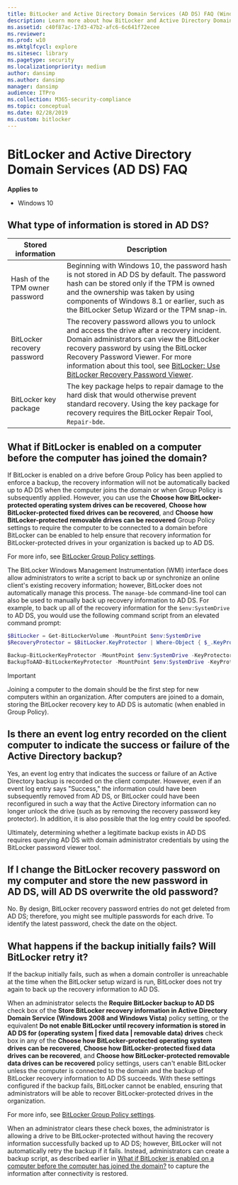 ```yaml
---
title: BitLocker and Active Directory Domain Services (AD DS) FAQ (Windows 10)
description: Learn more about how BitLocker and Active Directory Domain Services (AD DS) can work together to keep devices secure. 
ms.assetid: c40f87ac-17d3-47b2-afc6-6c641f72ecee
ms.reviewer: 
ms.prod: w10
ms.mktglfcycl: explore
ms.sitesec: library
ms.pagetype: security
ms.localizationpriority: medium
author: dansimp
ms.author: dansimp
manager: dansimp
audience: ITPro
ms.collection: M365-security-compliance
ms.topic: conceptual
ms.date: 02/28/2019
ms.custom: bitlocker
---
```


# BitLocker and Active Directory Domain Services (AD DS) FAQ

**Applies to**
-   Windows 10


## What type of information is stored in AD DS?

Stored information | Description
-------------------|------------
Hash of the TPM owner password | Beginning with Windows 10, the password hash is not stored in AD DS by default. The password hash can be stored only if the TPM is owned and the ownership was taken by using components of Windows 8.1 or earlier, such as the BitLocker Setup Wizard or the TPM snap-in.
BitLocker recovery password | The recovery password allows you to unlock and access the drive after a recovery incident. Domain administrators can view the BitLocker recovery password by using the BitLocker Recovery Password Viewer. For more information about this tool, see [BitLocker: Use BitLocker Recovery Password Viewer](bitlocker-use-bitlocker-recovery-password-viewer.md).
BitLocker key package | The key package helps to repair damage to the hard disk that would otherwise prevent standard recovery. Using the key package for recovery requires the BitLocker Repair Tool, `Repair-bde`. 

## What if BitLocker is enabled on a computer before the computer has joined the domain?

If BitLocker is enabled on a drive before Group Policy has been applied to enforce a backup, the recovery information will not be automatically backed up to AD DS when the computer joins the domain or when Group Policy is subsequently applied. However, you can use the **Choose how BitLocker-protected operating system drives can be recovered**, **Choose how BitLocker-protected fixed drives can be recovered**, and **Choose how BitLocker-protected removable drives can be recovered** Group Policy settings to require the computer to be connected to a domain before BitLocker can be enabled to help ensure that recovery information for BitLocker-protected drives in your organization is backed up to AD DS.

For more info, see [BitLocker Group Policy settings](bitlocker-group-policy-settings.md).

The BitLocker Windows Management Instrumentation (WMI) interface does allow administrators to write a script to back up or synchronize an online client's existing recovery information; however, BitLocker does not automatically manage this process. The `manage-bde` command-line tool can also be used to manually back up recovery information to AD DS. For example, to back up all of the recovery information for the `$env:SystemDrive` to AD DS, you would use the following command script from an elevated command prompt:

```PowerShell
$BitLocker = Get-BitLockerVolume -MountPoint $env:SystemDrive
$RecoveryProtector = $BitLocker.KeyProtector | Where-Object { $_.KeyProtectorType -eq 'RecoveryPassword' }

Backup-BitLockerKeyProtector -MountPoint $env:SystemDrive -KeyProtectorId $RecoveryProtector.KeyProtectorID
BackupToAAD-BitLockerKeyProtector -MountPoint $env:SystemDrive -KeyProtectorId $RecoveryProtector.KeyProtectorID
```

> [!IMPORTANT]
> Joining a computer to the domain should be the first step for new computers within an organization. After computers are joined to a domain, storing the BitLocker recovery key to AD DS is automatic (when enabled in Group Policy).
 
## Is there an event log entry recorded on the client computer to indicate the success or failure of the Active Directory backup?

Yes, an event log entry that indicates the success or failure of an Active Directory backup is recorded on the client computer. However, even if an event log entry says "Success," the information could have been subsequently removed from AD DS, or BitLocker could have been reconfigured in such a way that the Active Directory information can no longer unlock the drive (such as by removing the recovery password key protector). In addition, it is also possible that the log entry could be spoofed.

Ultimately, determining whether a legitimate backup exists in AD DS requires querying AD DS with domain administrator credentials by using the BitLocker password viewer tool.

## If I change the BitLocker recovery password on my computer and store the new password in AD DS, will AD DS overwrite the old password?

No. By design, BitLocker recovery password entries do not get deleted from AD DS; therefore, you might see multiple passwords for each drive. To identify the latest password, check the date on the object.

## What happens if the backup initially fails? Will BitLocker retry it?

If the backup initially fails, such as when a domain controller is unreachable at the time when the BitLocker setup wizard is run, BitLocker does not try again to back up the recovery information to AD DS.

When an administrator selects the **Require BitLocker backup to AD DS** check box of the **Store BitLocker recovery information in Active Directory Domain Service (Windows 2008 and Windows Vista)** policy setting, or the equivalent **Do not enable BitLocker until recovery information is stored in AD DS for (operating system | fixed data | removable data) drives** check box in any of the **Choose how BitLocker-protected operating system drives can be recovered**, **Choose how BitLocker-protected fixed data drives can be recovered**, and **Choose how BitLocker-protected removable data drives can be recovered** policy settings, users can't enable BitLocker unless the computer is connected to the domain and the backup of BitLocker recovery information to AD DS succeeds. With these settings configured if the backup fails, BitLocker cannot be enabled, ensuring that administrators will be able to recover BitLocker-protected drives in the organization.

For more info, see [BitLocker Group Policy settings](bitlocker-group-policy-settings.md).

When an administrator clears these check boxes, the administrator is allowing a drive to be BitLocker-protected without having the recovery information successfully backed up to AD DS; however, BitLocker will not automatically retry the backup if it fails. Instead, administrators can create a backup script, as described earlier in [What if BitLocker is enabled on a computer before the computer has joined the domain?](#what-if-bitlocker-is-enabled-on-a-computer-before-the-computer-has-joined-the-domain) to capture the information after connectivity is restored.

